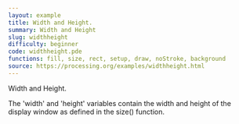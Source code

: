 ```yaml
---
layout: example
title: Width and Height.
summary: Width and Height
slug: widthheight
difficulty: beginner
code: widthheight.pde
functions: fill, size, rect, setup, draw, noStroke, background
source: https://processing.org/examples/widthheight.html
---
```


Width and Height. 

 The 'width' and 'height' variables contain the width and height of the display window as defined in the size() function.
